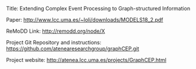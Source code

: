 Title: Extending Complex Event Processing to Graph-structured Information

Paper: http://www.lcc.uma.es/~loli/downloads/MODELS18_2.pdf

ReMoDD Link: http://remodd.org/node/X

Project Git Repository and instructions: https://github.com/atenearesearchgroup/graphCEP.git

Project website: http://atenea.lcc.uma.es/projects/GraphCEP.html
